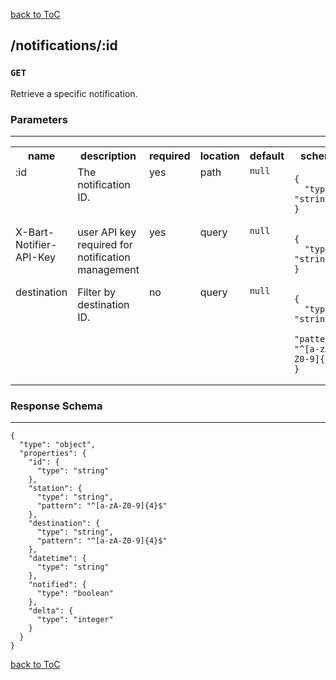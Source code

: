 [back to ToC](/api-docs/index.md)

## /notifications/:id


### `GET`

Retrieve a specific notification.
### Parameters

---

<table>
<tr>
<th> name </th>
<th> description </th>
<th> required </th>
<th> location </th>
<th> default </th>
<th> schema </th>
</tr>



<tr>
<td valign="top"> :id </td>
<td valign="top"> The notification ID. </td>
<td valign="top"> yes </td>
<td valign="top"> path </td>
<td valign="top"> 
<code>null</code>
</td>
<td valign="top">
<pre><code>{
  "type": "string"
}</code></pre>
</td>
</tr>




<tr>
<td valign="top"> X-Bart-Notifier-API-Key </td>
<td valign="top"> user API key required for notification management </td>
<td valign="top"> yes </td>
<td valign="top"> query </td>
<td valign="top"> 
<code>null</code>
</td>
<td valign="top">
<pre><code>{
  "type": "string"
}</code></pre>
</td>
</tr>



<tr>
<td valign="top"> destination </td>
<td valign="top"> Filter by destination ID. </td>
<td valign="top"> no </td>
<td valign="top"> query </td>
<td valign="top"> 
<code>null</code>
</td>
<td valign="top">
<pre><code>{
  "type": "string",
  "pattern": "^[a-zA-Z0-9]{4}$"
}</code></pre>
</td>
</tr>



</table>




### Response Schema

---

<pre><code>{
  "type": "object",
  "properties": {
    "id": {
      "type": "string"
    },
    "station": {
      "type": "string",
      "pattern": "^[a-zA-Z0-9]{4}$"
    },
    "destination": {
      "type": "string",
      "pattern": "^[a-zA-Z0-9]{4}$"
    },
    "datetime": {
      "type": "string"
    },
    "notified": {
      "type": "boolean"
    },
    "delta": {
      "type": "integer"
    }
  }
}</code></pre>



[back to ToC](/api-docs/index.md)
